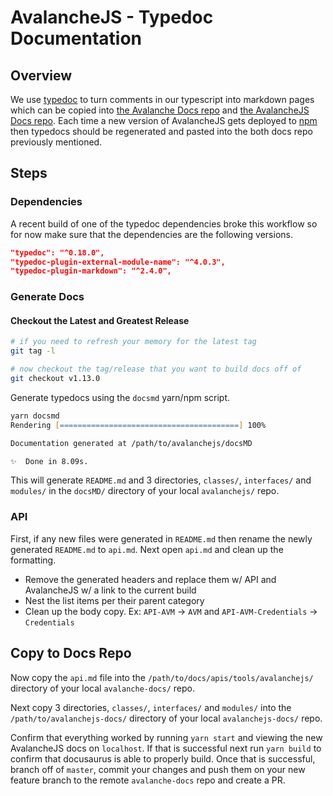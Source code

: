 # AvalancheJS -  Typedoc Documentation

## Overview

We use [typedoc](https://typedoc.org) to turn comments in our typescript into markdown pages which can be copied into [the Avalanche Docs repo](https://github.com/ava-labs/avalanche-docs) and [the AvalancheJS Docs repo](https://github.com/ava-labs/avalanchejs-docs). Each time a new version of AvalancheJS gets deployed to [npm](https://www.npmjs.com/package/avalanche) then typedocs should be regenerated and pasted into the both docs repo previously mentioned.

## Steps

### Dependencies

A recent build of one of the typedoc dependencies broke this workflow so for now make sure that the dependencies are the following versions.

```json
"typedoc": "^0.18.0",
"typedoc-plugin-external-module-name": "^4.0.3",
"typedoc-plugin-markdown": "^2.4.0",
```

### Generate Docs

#### Checkout the Latest and Greatest Release

```zsh
# if you need to refresh your memory for the latest tag
git tag -l

# now checkout the tag/release that you want to build docs off of
git checkout v1.13.0
```

Generate typedocs using the `docsmd` yarn/npm script.

```zsh
yarn docsmd
Rendering [========================================] 100%

Documentation generated at /path/to/avalanchejs/docsMD

✨  Done in 8.09s.
```

This will generate `README.md` and 3 directories, `classes/`, `interfaces/` and `modules/` in the `docsMD/` directory of your local `avalanchejs/` repo.

### API

First, if any new files were generated in `README.md` then rename the newly generated `README.md` to `api.md`. Next open `api.md` and clean up the formatting.

* Remove the generated headers and replace them w/ API and AvalancheJS w/ a link to the current build
* Nest the list items per their parent category
* Clean up the body copy. Ex: `API-AVM` -> `AVM` and `API-AVM-Credentials` -> `Credentials`

## Copy to Docs Repo

Now copy the `api.md` file into the `/path/to/docs/apis/tools/avalanchejs/` directory of your local `avalanche-docs/` repo.

Next copy 3 directories, `classes/`, `interfaces/` and `modules/` into the `/path/to/avalanchejs-docs/` directory of your local `avalanchejs-docs/` repo.

Confirm that everything worked by running `yarn start` and viewing the new AvalancheJS docs on `localhost`. If that is successful next run `yarn build` to confirm that docusaurus is able to properly build. Once that is successful, branch off of `master`, commit your changes and push them on your new feature branch to the remote `avalanche-docs` repo and create a PR.